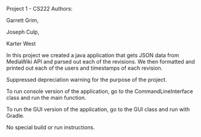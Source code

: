 Project 1 - CS222 Authors:

Garrett Grim,

Joseph Culp,

Karter West

In this project we created a java application that gets JSON data from MediaWiki API and parsed out each of the revisions. We then formatted and printed out each of the users and timestamps of each revision.

Suppressed depreciation warning for the purpose of the project.

To run console version of the application, go to the CommandLineInterface class and run the main function.

To run the GUI version of the application, go to the GUI class and run with Gradle.

No special build or run instructions.
